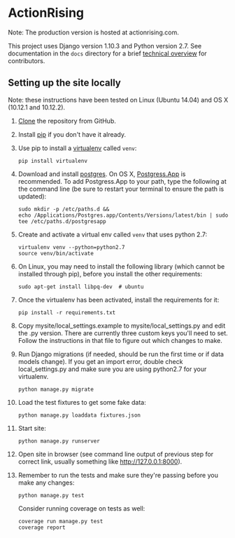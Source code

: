 # ActionRising

Note: The production version is hosted at actionrising.com.

This project uses Django version 1.10.3 and Python version 2.7. See documentation in the `docs` directory for a brief
[technical overview](docs/technical_overview.md) for contributors.

## Setting up the site locally

Note: these instructions have been tested on Linux (Ubuntu 14.04) and
OS X (10.12.1 and 10.12.2).

1. [Clone](https://help.github.com/articles/cloning-a-repository/) the repository from GitHub.

1. Install [pip](https://pip.pypa.io/en/stable/installing/) if you don't have it already. 


1. Use pip to install a [virtualenv](https://virtualenv.pypa.io/en/stable/userguide/#usage) called `venv`:

    ```
    pip install virtualenv
    ```

1. Download and install [postgres](https://www.postgresql.org/download/). On OS X, [Postgress.App](http://postgresapp.com/) is recommended. To add Postgress.App to your path, type the following at the command line (be sure to restart your terminal to ensure the path is updated):

    ```
    sudo mkdir -p /etc/paths.d &&
    echo /Applications/Postgres.app/Contents/Versions/latest/bin | sudo tee /etc/paths.d/postgresapp
    ```

1. Create and activate a virtual env called `venv` that uses python 2.7:

    ```
    virtualenv venv --python=python2.7
    source venv/bin/activate
    ```

1. On Linux, you may need to install the following library (which cannot be installed through pip), before you install the other requirements:

    ```
    sudo apt-get install libpq-dev  # ubuntu
    ```

1. Once the virtualenv has been activated, install the requirements for it:

    ```
    pip install -r requirements.txt
    ```

1. Copy mysite/local_settings.example to mysite/local_settings.py and edit the .py version. There are currently three custom keys you'll need to
set.  Follow the instructions in that file to figure out which changes to make.

1. Run Django migrations (if needed, should be run the first time or if data
  models change). If you get an import error, double check local_settings.py and make sure you are using python2.7 for your virtualenv.

    ```  
    python manage.py migrate
    ```

1. Load the test fixtures to get some fake data:

    ```
    python manage.py loaddata fixtures.json
    ```

1. Start site:

    ```
    python manage.py runserver
    ```

1. Open site in browser (see command line output of previous step for correct
  link, usually something like http://127.0.0.1:8000).

1. Remember to run the tests and make sure they're passing before you make any changes:

    ```
    python manage.py test
    ```

   Consider running coverage on tests as well:

     ```
     coverage run manage.py test
     coverage report
     ```
